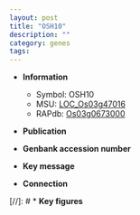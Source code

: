 ```yaml
---
layout: post
title: "OSH10"
description: ""
category: genes
tags: 
---
```


* **Information**  
    + Symbol: OSH10  
    + MSU: [LOC_Os03g47016](http://rice.uga.edu/cgi-bin/ORF_infopage.cgi?orf=LOC_Os03g47016)  
    + RAPdb: [Os03g0673000](http://rapdb.dna.affrc.go.jp/viewer/gbrowse_details/irgsp1?name=Os03g0673000)  

* **Publication**  

* **Genbank accession number**  

* **Key message**  

* **Connection**  

[//]: # * **Key figures**  


